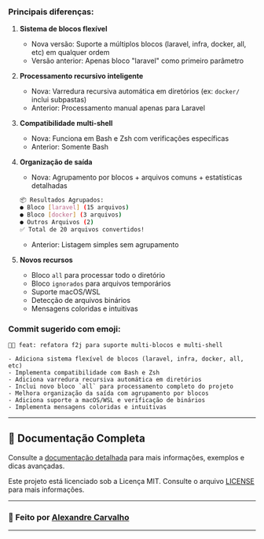 
### Principais diferenças:

1. **Sistema de blocos flexível**
    - Nova versão: Suporte a múltiplos blocos (laravel, infra, docker, all, etc) em qualquer ordem
    - Versão anterior: Apenas bloco "laravel" como primeiro parâmetro

2. **Processamento recursivo inteligente**
    - Nova: Varredura recursiva automática em diretórios (ex: `docker/` inclui subpastas)
    - Anterior: Processamento manual apenas para Laravel

3. **Compatibilidade multi-shell**
    - Nova: Funciona em Bash e Zsh com verificações específicas
    - Anterior: Somente Bash

4. **Organização de saída**
    - Nova: Agrupamento por blocos + arquivos comuns + estatísticas detalhadas
   ```bash
   📦 Resultados Agrupados:
   ● Bloco [laravel] (15 arquivos)
   ● Bloco [docker] (3 arquivos)
   ● Outros Arquivos (2)
   ✅ Total de 20 arquivos convertidos!
   ```
    - Anterior: Listagem simples sem agrupamento

5. **Novos recursos**
    - Bloco `all` para processar todo o diretório
    - Bloco `ignorados` para arquivos temporários
    - Suporte macOS/WSL
    - Detecção de arquivos binários
    - Mensagens coloridas e intuitivas

### Commit sugerido com emoji:

```
🚀✨ feat: refatora f2j para suporte multi-blocos e multi-shell

- Adiciona sistema flexível de blocos (laravel, infra, docker, all, etc)
- Implementa compatibilidade com Bash e Zsh
- Adiciona varredura recursiva automática em diretórios
- Inclui novo bloco `all` para processamento completo do projeto
- Melhora organização da saída com agrupamento por blocos
- Adiciona suporte a macOS/WSL e verificação de binários
- Implementa mensagens coloridas e intuitivas
```

---

## 📖 Documentação Completa

Consulte a [documentação detalhada](docs/F2J.md) para mais informações, exemplos e dicas avançadas.

Este projeto está licenciado sob a Licença MIT. Consulte o arquivo [LICENSE](docs/LICENSE.md) para mais informações.

---

### 🤖 Feito por [Alexandre Carvalho](https://github.com/alexandrecsimas) 

---